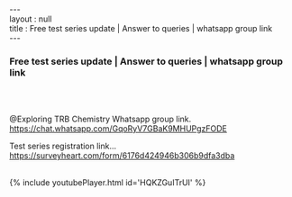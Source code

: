 ---<br>layout : null<br>title : Free test series update | Answer to queries | whatsapp group link<br>---<br><h3>Free test series update | Answer to queries | whatsapp group link</h3><br><br><p>@Exploring TRB Chemistry 
Whatsapp group link.
https://chat.whatsapp.com/GqoRyV7GBaK9MHUPgzFODE


Test series registration link...
https://surveyheart.com/form/6176d424946b306b9dfa3dba</p><br>{% include youtubePlayer.html id='HQKZGuITrUI' %}<br>